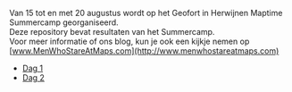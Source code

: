 Van 15 tot en met 20 augustus wordt op het Geofort in Herwijnen Maptime Summercamp georganiseerd.  
Deze repository bevat resultaten van het Summercamp.  
Voor meer informatie of ons blog, kun je ook een kijkje nemen op [www.MenWhoStareAtMaps.com](http://www.menwhostareatmaps.com)

* [Dag 1](dag1.md)
* [Dag 2](dag2.md)